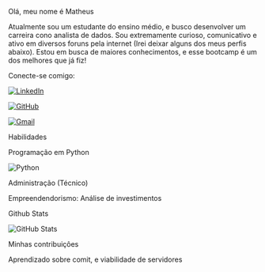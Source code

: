 
Olá, meu nome é Matheus 

Atualmente sou um estudante do ensino médio, e busco desenvolver um carreira cono analista de dados. Sou extremamente curioso, comunicativo e ativo em diversos foruns pela internet (Irei deixar alguns dos meus perfis abaixo). Estou em busca de maiores conhecimentos, e esse bootcamp é um dos melhores que já fiz!

Conecte-se comigo: 

[![LinkedIn](https://img.shields.io/badge/LinkedIn-0077B5?style=for-the-badge&logo=linkedin&logoColor=white)](https://www.linkedin.com/in/matheus-soares-9242972b8/)


[![GitHub](https://img.shields.io/badge/GitHub-100000?style=for-the-badge&logo=github&logoColor=white)](https://github.com/matheus445)


[![Gmail](https://img.shields.io/badge/Gmail-333333?style=for-the-badge&logo=gmail&logoColor=red)](mailto:teteusoramos@gmail.com)


Habilidades 

Programação em Python

![Python](https://img.shields.io/badge/python-3670A0?style=for-the-badge&logo=python&logoColor=ffdd54)

Administração (Técnico)

Empreendendorismo: Análise de investimentos

Github Stats


![GitHub Stats](https://github-readme-stats.vercel.app/api?username=matheus&theme=transparent&bg_color=158&border_color=30A3DC&show_icons=true&icon_color=30A3DC&title_color=E94D5F&text_color=FFF)


Minhas contribuiçôes 

Aprendizado sobre comit, e viabilidade de servidores 